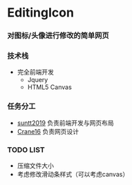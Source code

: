 # EditingIcon

### 对图标/头像进行修改的简单网页

### 技术栈
* 完全前端开发
    * Jquery
    * HTML5 Canvas
    
### 任务分工
* [suntt2019](https://github.com/suntt2019) 负责前端开发与网页布局
* [Crane16](https://github.com/Crane16) 负责网页设计

### TODO LIST
* 压缩文件大小
* 考虑修改滑动条样式（可以考虑canvas）

